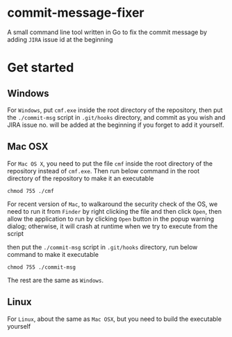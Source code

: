 # commit-message-fixer
A small command line tool written in Go to fix the commit message by adding `JIRA` issue id at the beginning

# Get started #

## Windows
For `Windows`, put `cmf.exe` inside the root directory of the repository, then put the `./commit-msg` script in `.git/hooks` directory, and commit as you wish and JIRA issue no. will be added at the beginning if you forget to add it yourself. 

## Mac OSX
For `Mac OS X`, you need to put the file `cmf` inside the root directory of the repository instead of `cmf.exe`. Then run below command in the root directory of the repository to make it an executable
```
chmod 755 ./cmf
```
For recent version of `Mac`, to walkaround the security check of the OS, we need to run it from `Finder` by right clicking the file and then click `Open`, 
then allow the application to run by clicking `Open` button in the popup warning dialog; otherwise, it will crash at runtime when we try to execute from the script

then put the `./commit-msg` script in `.git/hooks` directory, run below command to make it executable
```
chmod 755 ./commit-msg
```
The rest are the same as `Windows`.

## Linux
For `Linux`, about the same as `Mac OSX`, but you need to build the executable yourself
